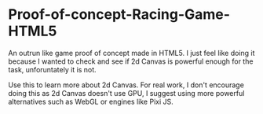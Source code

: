 # Proof-of-concept-Racing-Game-HTML5
An outrun like game proof of concept made in HTML5. I just feel like doing it because I wanted to check and see if 2d Canvas is powerful enough for the task, unforuntately it is not.

Use this to learn more about 2d Canvas. For real work, I don't encourage doing this as 2d Canvas doesn't use GPU, I suggest using more powerful alternatives such as WebGL or engines like Pixi JS.
